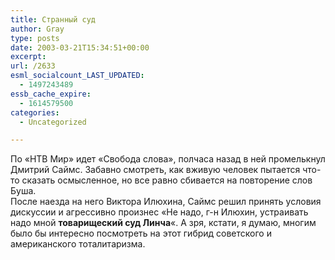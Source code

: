 ```yaml
---
title: Странный суд
author: Gray
type: posts
date: 2003-03-21T15:34:51+00:00
excerpt:
url: /2633
esml_socialcount_LAST_UPDATED:
  - 1497243489
essb_cache_expire:
  - 1614579500
categories:
  - Uncategorized

---
```








По &#171;НТВ Мир&#187; идет &#171;Свобода слова&#187;, полчаса назад в ней промелькнул Дмитрий Саймс. Забавно смотреть, как вживую человек пытается что-то сказать осмысленное, но все равно сбивается на повторение слов Буша.  
После наезда на него Виктора Илюхина, Саймс решил принять условия дискуссии и агрессивно произнес &#171;Не надо, г-н Илюхин, устраивать надо мной **товарищеский суд Линча**&#171;. А зря, кстати, я думаю, многим было бы интересно посмотреть на этот гибрид советского и американского тоталитаризма.